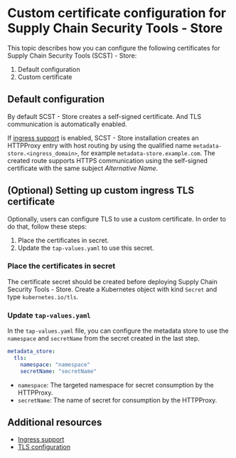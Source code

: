 # Custom certificate configuration for Supply Chain Security Tools - Store

This topic describes how you can configure the following certificates for Supply Chain Security Tools (SCST) - Store:

1. Default configuration
1. Custom certificate

## Default configuration

By default SCST - Store creates a self-signed certificate. And TLS communication is automatically enabled.

If [ingress support](ingress.hbs.md) is enabled, SCST - Store installation creates an HTTPProxy entry with host routing by using the qualified name `metadata-store.<ingress_domain>`, for example `metadata-store.example.com`. The created route supports HTTPS communication using the self-signed certificate with the same subject *Alternative Name*.

## (Optional) Setting up custom ingress TLS certificate

Optionally, users can configure TLS to use a custom certificate. In order to do that, follow these steps:

1. Place the certificates in secret.
1. Update the `tap-values.yaml` to use this secret.

### Place the certificates in secret

The certificate secret should be created before deploying Supply Chain Security Tools - Store. Create a Kubernetes object with kind `Secret` and type `kubernetes.io/tls`.

### Update `tap-values.yaml`

In the `tap-values.yaml` file, you can configure the metadata store to use the `namespace` and `secretName` from the secret created in the last step.

```yaml
metadata_store:
  tls:
    namespace: "namespace"
    secretName: "secretName"
```

* `namespace`: The targeted namespace for secret consumption by the HTTPProxy.
* `secretName`: The name of secret for consumption by the HTTPProxy.

## Additional resources

* [Ingress support](ingress.hbs.md)
* [TLS configuration](tls-configuration.hbs.md)
